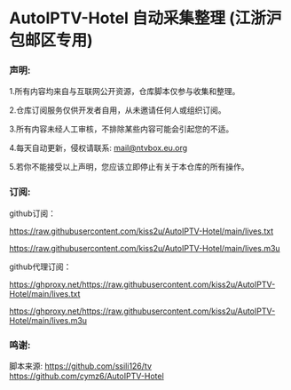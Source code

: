 # AutoIPTV-Hotel 自动采集整理 (江浙沪包邮区专用)
### 声明:

1.所有内容均来自与互联网公开资源，仓库脚本仅参与收集和整理。

2.仓库订阅服务仅供开发者自用，从未邀请任何人或组织订阅。

3.所有内容未经人工审核，不排除某些内容可能会引起您的不适。

4.每天自动更新，侵权请联系: mail@ntvbox.eu.org

5.若你不能接受以上声明，您应该立即停止有关于本仓库的所有操作。

### 订阅:

github订阅：

https://raw.githubusercontent.com/kiss2u/AutoIPTV-Hotel/main/lives.txt

https://raw.githubusercontent.com/kiss2u/AutoIPTV-Hotel/main/lives.m3u

github代理订阅：

https://ghproxy.net/https://raw.githubusercontent.com/kiss2u/AutoIPTV-Hotel/main/lives.txt

https://ghproxy.net/https://raw.githubusercontent.com/kiss2u/AutoIPTV-Hotel/main/lives.m3u

### 鸣谢:

脚本来源: https://github.com/ssili126/tv
https://github.com/cymz6/AutoIPTV-Hotel
